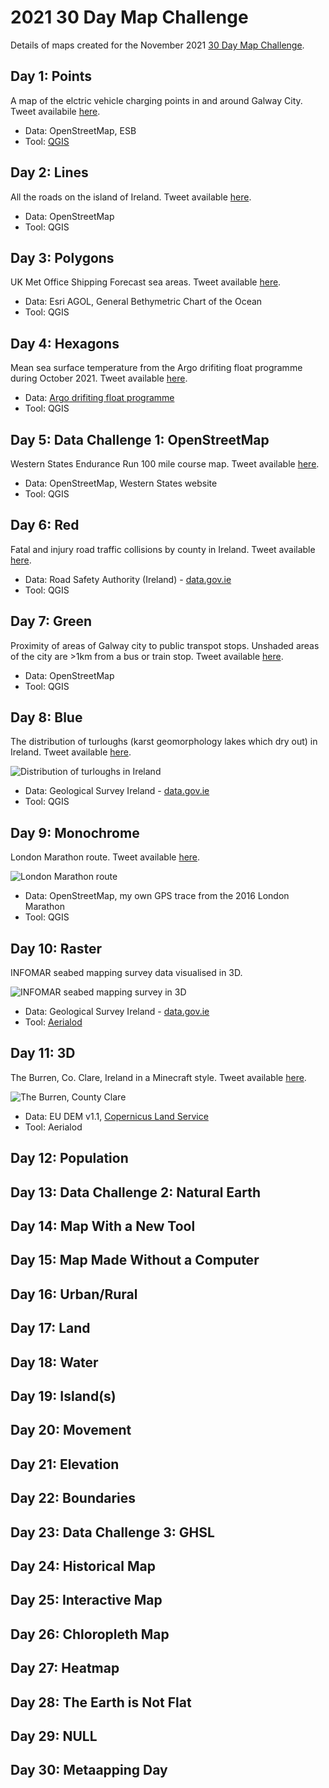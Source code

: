 # 2021 30 Day Map Challenge
Details of maps created for the November 2021 [30 Day Map Challenge](https://github.com/tjukanovt/30DayMapChallenge).
 
## Day 1: Points
 
A map of the elctric vehicle charging points in and around Galway City. Tweet availabile [here](https://twitter.com/AdamLeadbetter/status/1455941591772778498).
 
- Data: OpenStreetMap, ESB
- Tool: [QGIS](https://www.qgis.org/en/site/)
 
## Day 2: Lines
 
All the roads on the island of Ireland. Tweet available [here](https://twitter.com/AdamLeadbetter/status/1455941843359784962).
 
- Data: OpenStreetMap
- Tool: QGIS
 
## Day 3: Polygons
 
UK Met Office Shipping Forecast sea areas. Tweet available [here](https://twitter.com/AdamLeadbetter/status/1455942637563822087).
 
- Data: Esri AGOL, General Bethymetric Chart of the Ocean
- Tool: QGIS
 
## Day 4: Hexagons
 
Mean sea surface temperature from the Argo drifiting float programme during October 2021. Tweet available [here](https://twitter.com/AdamLeadbetter/status/1456280744708411399).
 
- Data: [Argo drifiting float programme](http://www.ifremer.fr/erddap/tabledap/ArgoFloats.html)
- Tool: QGIS
 
## Day 5: Data Challenge 1: OpenStreetMap
 
Western States Endurance Run 100 mile course map. Tweet available [here](https://twitter.com/AdamLeadbetter/status/1456551004921647110).
 
- Data: OpenStreetMap, Western States website
- Tool: QGIS
 
## Day 6: Red
 
Fatal and injury road traffic collisions by county in Ireland. Tweet available [here](https://twitter.com/AdamLeadbetter/status/1456902855151992833).
 
- Data: Road Safety Authority (Ireland) - [data.gov.ie](https://data.gov.ie/dataset/roa27-traffic-collisions-and-casualities?package_type=dataset)
- Tool: QGIS
 
## Day 7: Green
 
Proximity of areas of Galway city to public transpot stops. Unshaded areas of the city are >1km from a bus or train stop. Tweet available [here](https://twitter.com/AdamLeadbetter/status/1457265476103557123).
 
- Data: OpenStreetMap
- Tool: QGIS
 
## Day 8: Blue
 
The distribution of turloughs (karst geomorphology lakes which dry out) in Ireland. Tweet available [here](https://twitter.com/AdamLeadbetter/status/1457797259626569736).

![Distribution of turloughs in Ireland](img/8.jpg "Distribution of turloughs in Ireland")

- Data: Geological Survey Ireland - [data.gov.ie](https://data.gov.ie/dataset/gsi-groundwater-karst-features?package_type=dataset)
- Tool: QGIS
 
## Day 9: Monochrome
 
London Marathon route. Tweet available [here](https://twitter.com/AdamLeadbetter/status/1457961043054014465).

![London Marathon route](img/9.png "London Marathon route")

- Data: OpenStreetMap, my own GPS trace from the 2016 London Marathon
- Tool: QGIS
 
## Day 10: Raster
 
INFOMAR seabed mapping survey data visualised in 3D.

![INFOMAR seabed mapping survey in 3D](img/10.png "INFOMAR seabed mapping survey in 3D")

- Data: Geological Survey Ireland - [data.gov.ie](https://data.gov.ie/dataset/infomar-bathymetry?package_type=dataset)
- Tool: [Aerialod](https://ephtracy.github.io/index.html?page=aerialod)
 
## Day 11: 3D

The Burren, Co. Clare, Ireland in a Minecraft style. Tweet available [here](https://twitter.com/AdamLeadbetter/status/1458698988362809348).

![The Burren, County Clare](img/11.jpg "The Burren, Co. Clare")

- Data: EU DEM v1.1, [Copernicus Land Service](https://land.copernicus.eu/imagery-in-situ/eu-dem/eu-dem-v1.1)
- Tool: Aerialod
 
## Day 12: Population
 
## Day 13: Data Challenge 2: Natural Earth
 
## Day 14: Map With a New Tool
 
## Day 15: Map Made Without a Computer
 
## Day 16: Urban/Rural
 
## Day 17: Land
 
## Day 18: Water
 
## Day 19: Island(s)
 
## Day 20: Movement
 
## Day 21: Elevation
 
## Day 22: Boundaries
 
## Day 23: Data Challenge 3: GHSL
 
## Day 24: Historical Map
 
## Day 25: Interactive Map
 
## Day 26: Chloropleth Map
 
## Day 27: Heatmap
 
## Day 28: The Earth is Not Flat
 
## Day 29: NULL
 
## Day 30: Metaapping Day
